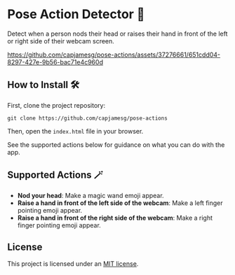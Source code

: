 # Pose Action Detector 🧑

Detect when a person nods their head or raises their hand in front of the left or right side of their webcam screen.

https://github.com/capjamesg/pose-actions/assets/37276661/651cdd04-8297-427e-9b56-bac71e4c960d

## How to Install 🛠️

First, clone the project repository:

```
git clone https://github.com/capjamesg/pose-actions
```

Then, open the `index.html` file in your browser.

See the supported actions below for guidance on what you can do with the app.

## Supported Actions 🪄

- **Nod your head**: Make a magic wand emoji appear.
- **Raise a hand in front of the left side of the webcam**: Make a left finger pointing emoji appear.
- **Raise a hand in front of the right side of the webcam**: Make a right finger pointing emoji appear.

## License

This project is licensed under an [MIT license](LICENSE).
